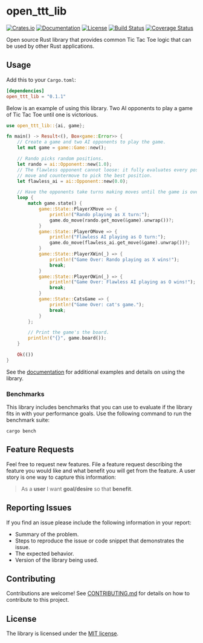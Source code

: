# open_ttt_lib

[![Crates.io](https://img.shields.io/crates/v/open_ttt_lib.svg)](https://crates.io/crates/open_ttt_lib)
[![Documentation](https://docs.rs/open_ttt_lib/badge.svg)](https://docs.rs/open_ttt_lib)
[![License](https://img.shields.io/crates/l/open_ttt_lib.svg)](https://github.com/j-richey/open_ttt_lib/blob/master/LICENSE.txt)
[![Build Status](https://travis-ci.com/j-richey/open_ttt_lib.svg?branch=master)](https://travis-ci.com/j-richey/open_ttt_lib)
[![Coverage Status](https://coveralls.io/repos/github/j-richey/open_ttt_lib/badge.svg?branch=master)](https://coveralls.io/github/j-richey/open_ttt_lib?branch=master)

Open source Rust library that provides common Tic Tac Toe logic that can be used
by other Rust applications.

## Usage
Add this to your `Cargo.toml`:

```toml
[dependencies]
open_ttt_lib = "0.1.1"
```

Below is an example of using this library. Two AI opponents to play a game of
Tic Tac Toe until one is victorious.

```rust
use open_ttt_lib::{ai, game};

fn main() -> Result<(), Box<game::Error>> {
    // Create a game and two AI opponents to play the game.
    let mut game = game::Game::new();

    // Rando picks random positions.
    let rando = ai::Opponent::new(1.0);
    // The flawless opponent cannot loose: it fully evaluates every possible
    // move and countermove to pick the best position.
    let flawless_ai = ai::Opponent::new(0.0);

    // Have the opponents take turns making moves until the game is over.
    loop {
        match game.state() {
            game::State::PlayerXMove => {
                println!("Rando playing as X turn:");
                game.do_move(rando.get_move(&game).unwrap())?;
            }
            game::State::PlayerOMove => {
                println!("Flawless AI playing as O turn:");
                game.do_move(flawless_ai.get_move(&game).unwrap())?;
            }
            game::State::PlayerXWin(_) => {
                println!("Game Over: Rando playing as X wins!");
                break;
            }
            game::State::PlayerOWin(_) => {
                println!("Game Over: Flawless AI playing as O wins!");
                break;
            }
            game::State::CatsGame => {
                println!("Game Over: cat's game.");
                break;
            }
        };

        // Print the game's the board.
        println!("{}", game.board());
    }

    Ok(())
}
```

See the [documentation](https://docs.rs/open_ttt_lib/) for additional examples
and details on using the library.

### Benchmarks
This library includes benchmarks that you can use to evaluate if the library
fits in with your performance goals. Use the following command to run the
benchmark suite:

```text
cargo bench
```


## Feature Requests
Feel free to request new features. File a feature request describing the feature
you would like and what benefit you will get from the feature. A user story is
one way to capture this information:

> As a **user** I want **goal/desire** so that **benefit**.


## Reporting Issues
If you find an issue please include the following information in your report:

* Summary of the problem.
* Steps to reproduce the issue or code snippet that demonstrates the issue.
* The expected behavior.
* Version of the library being used.


## Contributing
Contributions are welcome! See [CONTRIBUTING.md](https://github.com/j-richey/open_ttt_lib/blob/master/CONTRIBUTING.md)
for details on how to contribute to this project.


## License
The library is licensed under the [MIT license](https://github.com/j-richey/open_ttt_lib/blob/master/LICENSE.txt).
